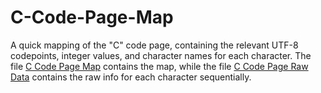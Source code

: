 # C-Code-Page-Map

A quick mapping of the "C" code page, containing the relevant UTF-8 codepoints, integer values, and character names for each character. The file [C Code Page Map](https://github.com/Red-K0/C-Code-Page-Map/blob/main/C%20Code%20Page%20map.md) contains the map, while the file [C Code Page Raw Data](https://github.com/Red-K0/C-Code-Page-Map/blob/main/C%20Code%20Page%20Raw%20Data.txt) contains the raw info for each character sequentially.
